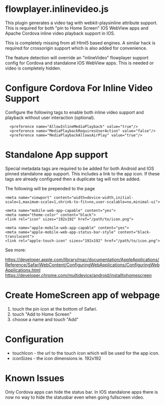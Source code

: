 flowplayer.inlinevideo.js
=========================

This plugin generates a video tag with webkit-playsinline attribute support. This is required for both "pin to Home Screen" IOS WebView apps and Apache Cordova inline video playback support in IOS.

This is completely missing from all Html5 based engines. A similar hack is required for crossorigin support which is also added for convenience.

The feature detection will override an "inlineVideo" flowplayer support config for Cordova and standalone IOS WebView apps. This is needed or video is completely hidden.

Configure Cordova For Inline Video Support
==========================================

Configure the following tags to enable both inline video support and playback without user interaction (optional).

```
  <preference name="AllowInlineMediaPlayback" value="true"/>
  <preference name="MediaPlaybackRequiresUserAction" value="false"/>
  <preference name="MediaPlaybackAllowsAirPlay" value="true"/>
```

Standalone App support
======================

Special metadata tags are required to be added for both Android and IOS pinned standalone app support. This includes a link to the app icon.
If these tags are already configured then a duplicate tag will not be added.

The following will be prepended to the page

```
<meta name="viewport" content="width=device-width,initial-scale=1,maximum-scale=1,shrink-to-fit=no,user-scalable=no,minimal-ui">

<meta name="mobile-web-app-capable" content="yes">
<meta name="theme-color" content="black">
<link rel="icon" sizes="192x192" href="/path/to/icon.png">

<meta name="apple-mobile-web-app-capable" content="yes">
<meta name="apple-mobile-web-app-status-bar-style" content="black-translucent">
<link rel="apple-touch-icon" sizes="192x192" href="/path/to/icon.png">
```

See more:

https://developer.apple.com/library/mac/documentation/AppleApplications/Reference/SafariWebContent/ConfiguringWebApplications/ConfiguringWebApplications.html
https://developer.chrome.com/multidevice/android/installtohomescreen

Create HomeScreen app of webpage
================================

1. touch the pin icon at the bottom of Safari.
2. touch "Add to Home Screen"
3. choose a name and touch "Add"


Configuration
=============

* touchIcon - the url to the touch icon which will be used for the app icon.
* iconSizes - the icon dimensions ie. 192x192

Known Issues
============

Only Cordova apps can hide the status bar. In IOS standalone apps there is now no way to hide the statusbar even when going fullscreen video.

